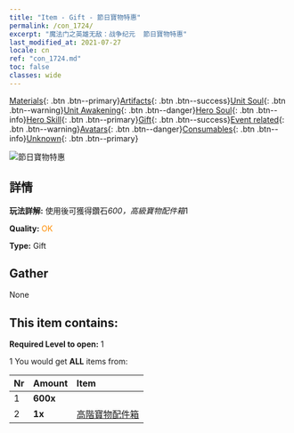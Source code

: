 ```yaml
---
title: "Item - Gift - 節日寶物特惠"
permalink: /con_1724/
excerpt: "魔法门之英雄无敌：战争纪元  節日寶物特惠"
last_modified_at: 2021-07-27
locale: cn
ref: "con_1724.md"
toc: false
classes: wide
---
```

 [Materials](/ItemsCN/){: .btn .btn--primary}[Artifacts](/ItemsCN/Artifacts/){: .btn .btn--success}[Unit Soul](/ItemsCN/UnitSoul/){: .btn .btn--warning}[Unit Awakening](/ItemsCN/UnitAwakening/){: .btn .btn--danger}[Hero Soul](/ItemsCN/HeroSoul/){: .btn .btn--info}[Hero Skill](/ItemsCN/HeroSkill/){: .btn .btn--primary}[Gift](/ItemsCN/Gift/){: .btn .btn--success}[Event related](/ItemsCN/Events/){: .btn .btn--warning}[Avatars](/ItemsCN/Avatars/){: .btn .btn--danger}[Consumables](/ItemsCN/Consumables/){: .btn .btn--info}[Unknown](/ItemsCN/Unknown/){: .btn .btn--primary}

 ![節日寶物特惠](/images/t/i_907102.png)

## 詳情
 **玩法詳解:** 使用後可獲得鑽石*600，高級寶物配件箱*1

 **Quality:** <span style="color: #FF8C00">OK</span>

 **Type:** Gift

## Gather

  None

## This item contains:

 **Required Level to open:** 1

 1 You would get **ALL** items  from:

  | Nr | Amount |     Item    |
  |:---|:-------|:------------|
  | 1 |  **600x** | <i class="fas fa-gem"/> |  | 
  | 2 |  **1x** | [高階寶物配件箱](/cn/Items/con_1433/) |  | 
